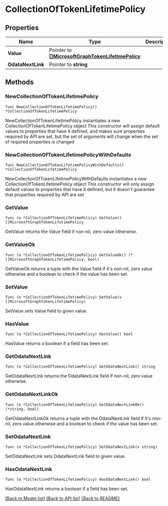 # CollectionOfTokenLifetimePolicy

## Properties

Name | Type | Description | Notes
------------ | ------------- | ------------- | -------------
**Value** | Pointer to [**[]MicrosoftGraphTokenLifetimePolicy**](MicrosoftGraphTokenLifetimePolicy.md) |  | [optional] 
**OdataNextLink** | Pointer to **string** |  | [optional] 

## Methods

### NewCollectionOfTokenLifetimePolicy

`func NewCollectionOfTokenLifetimePolicy() *CollectionOfTokenLifetimePolicy`

NewCollectionOfTokenLifetimePolicy instantiates a new CollectionOfTokenLifetimePolicy object
This constructor will assign default values to properties that have it defined,
and makes sure properties required by API are set, but the set of arguments
will change when the set of required properties is changed

### NewCollectionOfTokenLifetimePolicyWithDefaults

`func NewCollectionOfTokenLifetimePolicyWithDefaults() *CollectionOfTokenLifetimePolicy`

NewCollectionOfTokenLifetimePolicyWithDefaults instantiates a new CollectionOfTokenLifetimePolicy object
This constructor will only assign default values to properties that have it defined,
but it doesn't guarantee that properties required by API are set

### GetValue

`func (o *CollectionOfTokenLifetimePolicy) GetValue() []MicrosoftGraphTokenLifetimePolicy`

GetValue returns the Value field if non-nil, zero value otherwise.

### GetValueOk

`func (o *CollectionOfTokenLifetimePolicy) GetValueOk() (*[]MicrosoftGraphTokenLifetimePolicy, bool)`

GetValueOk returns a tuple with the Value field if it's non-nil, zero value otherwise
and a boolean to check if the value has been set.

### SetValue

`func (o *CollectionOfTokenLifetimePolicy) SetValue(v []MicrosoftGraphTokenLifetimePolicy)`

SetValue sets Value field to given value.

### HasValue

`func (o *CollectionOfTokenLifetimePolicy) HasValue() bool`

HasValue returns a boolean if a field has been set.

### GetOdataNextLink

`func (o *CollectionOfTokenLifetimePolicy) GetOdataNextLink() string`

GetOdataNextLink returns the OdataNextLink field if non-nil, zero value otherwise.

### GetOdataNextLinkOk

`func (o *CollectionOfTokenLifetimePolicy) GetOdataNextLinkOk() (*string, bool)`

GetOdataNextLinkOk returns a tuple with the OdataNextLink field if it's non-nil, zero value otherwise
and a boolean to check if the value has been set.

### SetOdataNextLink

`func (o *CollectionOfTokenLifetimePolicy) SetOdataNextLink(v string)`

SetOdataNextLink sets OdataNextLink field to given value.

### HasOdataNextLink

`func (o *CollectionOfTokenLifetimePolicy) HasOdataNextLink() bool`

HasOdataNextLink returns a boolean if a field has been set.


[[Back to Model list]](../README.md#documentation-for-models) [[Back to API list]](../README.md#documentation-for-api-endpoints) [[Back to README]](../README.md)


